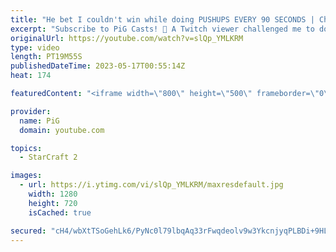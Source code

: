 ```yaml
---
title: "He bet I couldn't win while doing PUSHUPS EVERY 90 SECONDS | Challenge PiG - StarCraft 2"
excerpt: "Subscribe to PiG Casts! 🐷 A Twitch viewer challenged me to do 5 pushups every 90 seconds while laddering. Fun fact: Scarlett was the one who suggested I play Protoss for this challenge :P -- 🐷 Second Channel for Learning StarCraft 2: https://www.youtube.com/c/PiGRandom 🐷 Third Channel for Daily Pro"
originalUrl: https://youtube.com/watch?v=slQp_YMLKRM
type: video
length: PT19M55S
publishedDateTime: 2023-05-17T00:55:14Z
heat: 174

featuredContent: "<iframe width=\"800\" height=\"500\" frameborder=\"0\" src=\"https://www.youtube.com/embed/slQp_YMLKRM\" allow=\"accelerometer; autoplay; encrypted-media; gyroscope; picture-in-picture\" allowfullscreen></iframe>"

provider:
  name: PiG
  domain: youtube.com

topics:
  - StarCraft 2

images:
  - url: https://i.ytimg.com/vi/slQp_YMLKRM/maxresdefault.jpg
    width: 1280
    height: 720
    isCached: true

secured: "cH4/wbXtTSoGehLk6/PyNc0l79lbqAq33rFwqdeolv9w3YkcnjyqPLBDi+9HL0KYHeSgf7bMzzvwd0YA8hb6D/5jUz4sZcl4vht6S4F4ePfQGN6Ii4Huqm3Wu9RxykV2FOrY03zPKkfHVIxlqdLKcN4BRMM8RGeehTqnqLLg1KjVK4pCVbcPy7+uIPHbM8Vu+duyIrwuCfVfO1aSkYQC5HwJM757tNwpldaeJLg4EujbRZfmS6wcdrP5jRXvukCLYDY6tbVVELfActsONghh5VyeGpUOF5gbTWqZMPzuFbnk6TJ8CZVw+DAfU+C3uOLkvuCu6btmQsa4cqg3WQHX3cjJNQexwGFrhdxShxjSvfuZ3Bzc51hvwDh/HQ6pkPOPtuXmqEaMLxQWwW2UHcp5uXNAub/EA2eHggJpdNrckHY=;Vm+uqAKvTCv5RobdUX5Hlw=="
---
```


